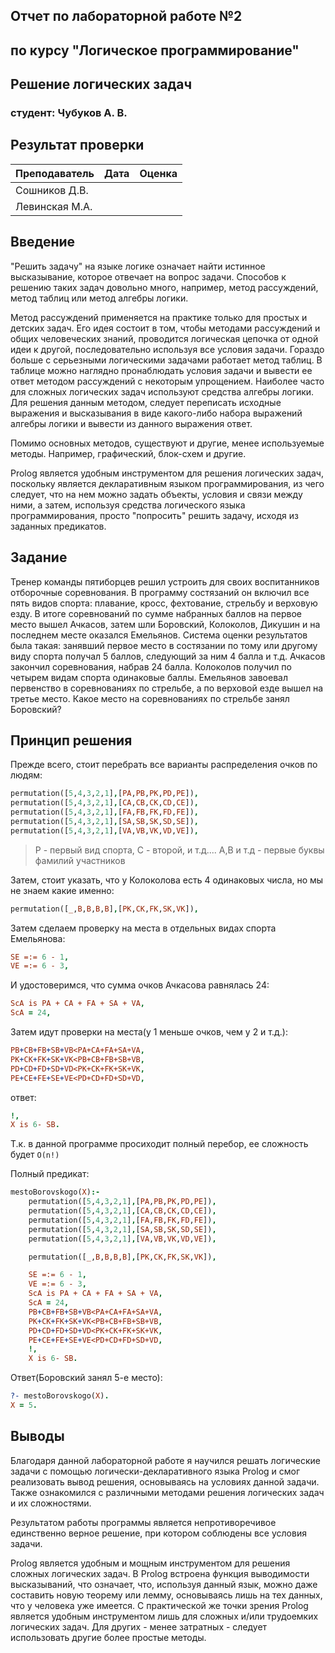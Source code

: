 ## Отчет по лабораторной работе №2
## по курсу "Логическое программирование"

## Решение логических задач

### студент: Чубуков А. В.

## Результат проверки

| Преподаватель     | Дата         |  Оценка       |
|-------------------|--------------|---------------|
| Сошников Д.В. |              |               |
| Левинская М.А.|              |               |



## Введение

"Решить задачу" на языке логике означает найти истинное высказывание, которое отвечает на вопрос задачи. Способов к решению таких задач довольно много, например, метод рассуждений, метод таблиц или метод алгебры логики.

Метод рассуждений применяется на практике только для простых и детских задач. Его идея состоит в том, чтобы методами рассуждений и общих человеческих знаний, проводится логическая цепочка от одной идеи к другой, последовательно используя все условия задачи. Гораздо больше с серьезными логическими задачами работает метод таблиц. В таблице можно наглядно пронаблюдать условия задачи и вывести ее ответ методом рассуждений с некоторым упрощением. Наиболее часто для сложных логических задач используют средства алгебры логики. Для решения данным методом, следует переписать исходные выражения и высказывания в виде какого-либо набора выражений алгебры логики и вывести из данного выражения ответ.

Помимо основных методов, существуют и другие, менее используемые методы.
Например, графический, блок-схем и другие.

Prolog является удобным инструментом для решения логических задач, поскольку является декларативным языком программирования, из чего следует, что на нем можно задать объекты, условия и связи между ними, а затем, используя средства логического языка программирования, просто "попросить" решить задачу, исходя из заданных предикатов.

## Задание

Тренер команды пятиборцев решил устроить для своих воспитанников отборочные соревнования. В программу состязаний он включил все пять видов спорта: плавание, кросс, фехтование, стрельбу и верховую езду. В итоге соревнований по сумме набранных баллов на первое место вышел Ачкасов, затем шли Боровский, Колоколов, Дикушин и на последнем месте оказался Емельянов. Система оценки результатов была такая: занявший первое место в состязании по тому или другому виду спорта получал 5 баллов, следующий за ним 4 балла и т.д. Ачкасов закончил соревнования, набрав 24 балла. Колоколов получил по четырем видам спорта одинаковые баллы. Емельянов завоевал первенство в соревнованиях по стрельбе, а по верховой езде вышел на третье место. Какое место на соревнованиях по стрельбе занял Боровский? 

## Принцип решения

Прежде всего, стоит перебрать все варианты распределения очков по людям:

```prolog
permutation([5,4,3,2,1],[PA,PB,PK,PD,PE]),
permutation([5,4,3,2,1],[CA,CB,CK,CD,CE]),
permutation([5,4,3,2,1],[FA,FB,FK,FD,FE]),
permutation([5,4,3,2,1],[SA,SB,SK,SD,SE]),
permutation([5,4,3,2,1],[VA,VB,VK,VD,VE]),
```
> P - первый вид спорта, C - второй, и т.д....
> A,B и т.д - первые буквы фамилий участников

Затем, стоит указать, что у Колоколова есть 4 одинаковых числа, но мы не знаем какие именно:
```prolog
permutation([_,B,B,B,B],[PK,CK,FK,SK,VK]),
```
Затем сделаем проверку на места в отдельных видах спорта Емельянова:
```prolog
SE =:= 6 - 1,
VE =:= 6 - 3,
```
И удостоверимся, что сумма очков Ачкасова равнялась 24:
```prolog
ScA is PA + CA + FA + SA + VA,
ScA = 24,
```

Затем идут проверки на места(у 1 меньше очков, чем у 2 и т.д.):
```prolog
PB+CB+FB+SB+VB<PA+CA+FA+SA+VA,
PK+CK+FK+SK+VK<PB+CB+FB+SB+VB,
PD+CD+FD+SD+VD<PK+CK+FK+SK+VK,
PE+CE+FE+SE+VE<PD+CD+FD+SD+VD,
```

ответ:
```prolog
!,
X is 6- SB.
```

Т.к. в данной программе просиходит полный перебор, ее сложность будет `O(n!)`

Полный предикат:
```prolog
mestoBorovskogo(X):-
    permutation([5,4,3,2,1],[PA,PB,PK,PD,PE]),
    permutation([5,4,3,2,1],[CA,CB,CK,CD,CE]),
    permutation([5,4,3,2,1],[FA,FB,FK,FD,FE]),
    permutation([5,4,3,2,1],[SA,SB,SK,SD,SE]),
    permutation([5,4,3,2,1],[VA,VB,VK,VD,VE]),

    permutation([_,B,B,B,B],[PK,CK,FK,SK,VK]),

    SE =:= 6 - 1,
    VE =:= 6 - 3,
    ScA is PA + CA + FA + SA + VA,
    ScA = 24,
    PB+CB+FB+SB+VB<PA+CA+FA+SA+VA,
    PK+CK+FK+SK+VK<PB+CB+FB+SB+VB,
    PD+CD+FD+SD+VD<PK+CK+FK+SK+VK,
    PE+CE+FE+SE+VE<PD+CD+FD+SD+VD,
    !,
    X is 6- SB.
```

Ответ(Боровский занял 5-е место):
```prolog
?- mestoBorovskogo(X).
X = 5.
```


## Выводы

Благодаря данной лабораторной работе я научился решать логические задачи с помощью логически-декларативного языка Prolog и смог реализовать вывод решения, основываясь на условиях данной задачи. Также ознакомился с различными методами решения логических задач и их сложностями.

Результатом работы программы является непротиворечивое единственно верное решение, при котором соблюдены все условия задачи.

Prolog является удобным и мощным инструментом для решения сложных логических задач. В Prolog встроена функция выводимости высказываний, что означает, что, используя данный язык, можно даже составить новую теорему или лемму, основываясь лишь на тех данных, что у человека уже имеется. С практической же точки зрения Prolog является удобным инструментом лишь для сложных и/или трудоемких логических задач. Для других - менее затратных - следует использовать другие более простые методы.


